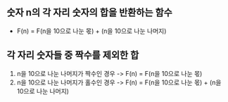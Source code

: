 ## 숫자 n의 각 자리 숫자의 합을 반환하는 함수
- F(n) = F(n을 10으로 나눈 몫) + (n을 10으로 나눈 나머지)

## 각 자리 숫자들 중 짝수를 제외한 합
1. n을 10으로 나눈 나머지가 짝수인 경우
-> F(n) = F(n을 10으로 나눈 몫)
2. n을 10으로 나눈 나머지가 홀수인 경우
-> F(n) = F(n을 10으로 나눈 몫) + (n을 10으로 나눈 나머지)